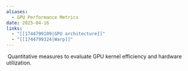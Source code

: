 ```yaml
---
aliases:
  - GPU Performance Metrics
date: 2025-04-16
links:
  - "[[1744799109|GPU architecture]]"
  - "[[1744799324|Warp]]"
---
```

 Quantitative measures to evaluate GPU kernel efficiency and hardware utilization.